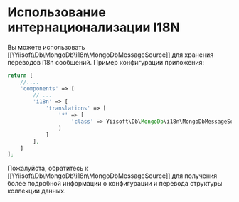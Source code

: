 Использование интернационализации I18N
=============================

Вы можете использовать [[\Yiisoft\Db\MongoDb\i18n\MongoDbMessageSource]] для хранения переводов i18n сообщений.
Пример конфигурации приложения:

```php
return [
    //....
    'components' => [
        // ...
        'i18n' => [
            'translations' => [
                '*' => [
                    'class' => Yiisoft\Db\MongoDb\i18n\MongoDbMessageSource::class
                ]
            ]
        ],
    ]
];
```

Пожалуйста, обратитесь к [[\Yiisoft\Db\MongoDb\i18n\MongoDbMessageSource]] для получения более подробной информации о конфигурации и перевода структуры коллекции данных.
